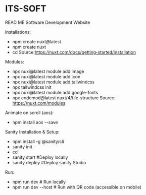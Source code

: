 # ITS-SOFT

READ ME 
Software Development Website

Installations:
- npm create nuxt@latest
- npm create nuxt <project-name>
- cd <project-name>
Source:https://nuxt.com/docs/getting-started/installation

Modules:
- npx nuxi@latest module add image
- npx nuxi@latest module add icon
- npx nuxi@latest module add tailwindcss
- npx tailwindcss init
- npx nuxi@latest module add google-fonts
- npx codemod@latest nuxt/4/file-structure
Source: https://nuxt.com/modules

Animate on scroll (aos):
- npm install aos --save

Sanity Installation & Setup:
- npm install -g @sanity/cli
- sanity init
- cd <sanity-project-folder>
- sanity start #Deploy locally
- sanity deploy #Deploy sanity Studio

Run:
- npm run dev   # Run locally  
- npm run dev --host   # Run with QR code (accessible on mobile)
